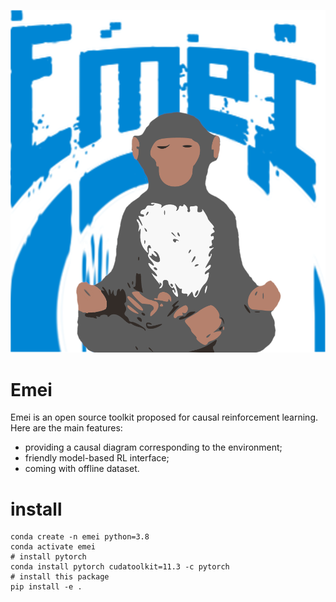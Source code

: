 ![](img/emei_logo.png)
# Emei

Emei is an open source toolkit proposed for causal reinforcement learning. Here are the main features:

- providing a causal diagram corresponding to the environment;
- friendly model-based RL interface;
- coming with offline dataset.

# install

```shell
conda create -n emei python=3.8
conda activate emei
# install pytorch
conda install pytorch cudatoolkit=11.3 -c pytorch
# install this package
pip install -e .
```
